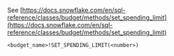 See [https://docs.snowflake.com/en/sql-reference/classes/budget/methods/set_spending_limit](https://docs.snowflake.com/en/sql-reference/classes/budget/methods/set_spending_limit)
```
<budget_name>!SET_SPENDING_LIMIT(<number>)
```
